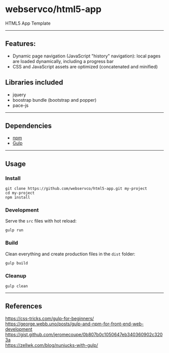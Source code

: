 # webservco/html5-app

HTML5 App Template

---

## Features:
- Dynamic page navigation (JavaScript "history" navigation): local pages are loaded dynamically, including a progress bar
- CSS and JavaScript assets are optimized (concatenated and minified)

## Libraries included
- jquery
- boostrap bundle (bootstrap and popper)
- pace-js

---

## Dependencies
- [npm](https://www.npmjs.com/)
- [Gulp](https://gulpjs.com/)

---

## Usage

### Install
```
git clone https://github.com/webservco/html5-app.git my-project
cd my-project
npm install
```

### Development
Serve the `src` files with hot reload:
```
gulp run
```

### Build
Clean everything and create production files in the `dist` folder:
```
gulp build
```

### Cleanup
```
gulp clean
```

---

## References
https://css-tricks.com/gulp-for-beginners/  
https://george.webb.uno/posts/gulp-and-npm-for-front-end-web-development  
https://gist.github.com/jeromecoupe/0b807b0c1050647eb340360902c3203a  
https://zellwk.com/blog/nunjucks-with-gulp/  
